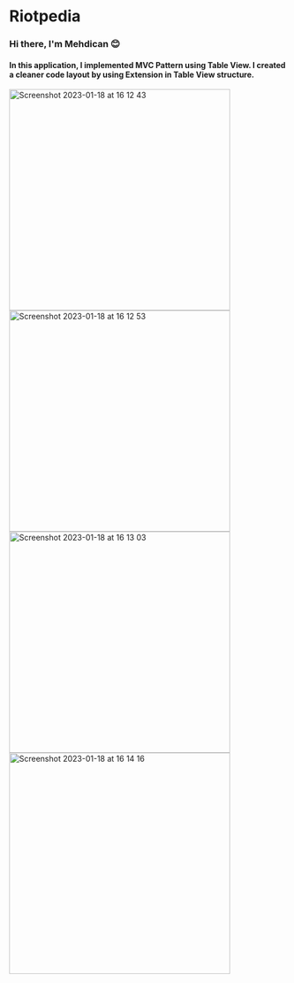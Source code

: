 # Riotpedia
### Hi there, I'm Mehdican :blush:
#### In this application, I implemented MVC Pattern using Table View. I created a cleaner code layout by using Extension in Table View structure.
<img width="400" align="left" alt="Screenshot 2023-01-18 at 16 12 43" src="https://user-images.githubusercontent.com/26140577/213180913-27d69752-025c-400e-99a5-f2ebc622e52b.png">
<img width="400" align="center" alt="Screenshot 2023-01-18 at 16 12 53" src="https://user-images.githubusercontent.com/26140577/213180927-00bccb2b-6e44-4431-93fe-d14cfc2469b6.png">
<img width="400" align="left" alt="Screenshot 2023-01-18 at 16 13 03" src="https://user-images.githubusercontent.com/26140577/213180936-5beb6a6d-eafe-4176-b17e-e697c7247417.png">
<img width="400" align="center" alt="Screenshot 2023-01-18 at 16 14 16" src="https://user-images.githubusercontent.com/26140577/213180951-4bbf7300-253c-4590-937d-e7abcd43a7ba.png">
